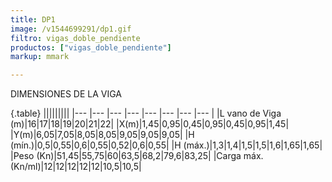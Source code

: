 ```yaml
---
title: DP1
image: /v1544699291/dp1.gif
filtro: vigas_doble_pendiente
productos: ["vigas_doble_pendiente"]
markup: mmark

---
```



DIMENSIONES DE LA VIGA

{.table}
|||||||||
|--- |--- |--- |--- |--- |--- |--- |--- |
|L vano de Viga (m)|16|17|18|19|20|21|22|
|X(m)|1,45|0,95|0,45|0,95|0,45|0,95|1,45|
|Y(m)|6,05|7,05|8,05|8,05|9,05|9,05|9,05|
|H (mín.)|0,5|0,55|0,6|0,55|0,52|0,6|0,55|
|H (máx.)|1,3|1,4|1,5|1,5|1,6|1,65|1,65|
|Peso (Kn)|51,45|55,75|60|63,5|68,2|79,6|83,25|
|Carga máx. (Kn/ml)|12|12|12|12|12|10,5|10,5|
